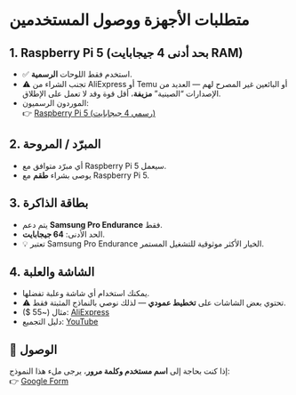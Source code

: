 # متطلبات الأجهزة ووصول المستخدمين

## 1. Raspberry Pi 5 (بحد أدنى 4 جيجابايت RAM)
- ✅ استخدم فقط اللوحات **الرسمية**.  
- ⚠️ تجنب الشراء من AliExpress أو Temu أو البائعين غير المصرح لهم — العديد من الإصدارات “الصينية” **مزيفة**، أقل قوة وقد لا تعمل على الإطلاق.  
- الموردون الرسميون:  
  👉 [Raspberry Pi 5 (رسمي 4 جيجابايت)](https://www.raspberrypi.com/products/raspberry-pi-5/?variant=raspberry-pi-5-4gb)

## 2. المبرّد / المروحة
- أي مبرّد متوافق مع Raspberry Pi 5 سيعمل.  
- يوصى بشراء **طقم** مع Raspberry Pi 5.

## 3. بطاقة الذاكرة
- يتم دعم **Samsung Pro Endurance** فقط.  
- الحد الأدنى: **64 جيجابايت**.  
- 💡 تعتبر Samsung Pro Endurance الخيار الأكثر موثوقية للتشغيل المستمر.

## 4. الشاشة والعلبة
- يمكنك استخدام أي شاشة وعلبة تفضلها.  
- ⚠️ تحتوي بعض الشاشات على **تخطيط عمودي** — لذلك نوصي بالنماذج المثبتة فقط.  
- مثال (~55 $): [AliExpress](https://www.aliexpress.com/item/1005009603362571.html)  
- دليل التجميع: [YouTube](https://www.youtube.com/watch?v=tzQxse_rdSK)

## 🔑 الوصول
إذا كنت بحاجة إلى **اسم مستخدم وكلمة مرور**، يرجى ملء هذا النموذج:  
👉 [Google Form](https://forms.gle/HuscuCD7rnQP25C4X6)
